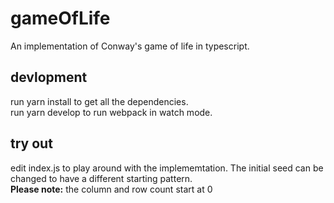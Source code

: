 # gameOfLife

An implementation of Conway's game of life in typescript. 

## devlopment

run yarn install to get all the dependencies.  
run yarn develop to run webpack in watch mode.

## try out
edit index.js to play around with the implememtation. The initial seed can be changed to have a different starting pattern.   
**Please note:** the column and row count start at 0
